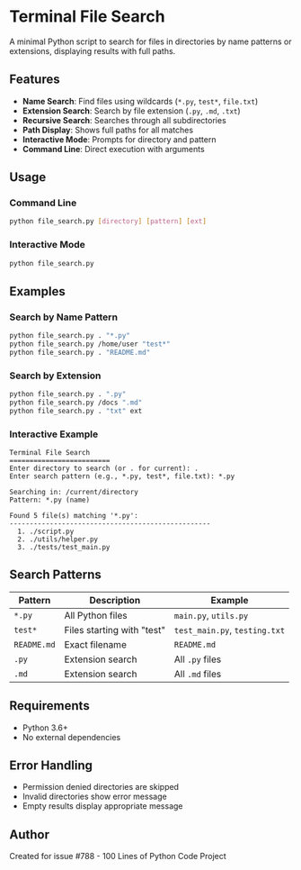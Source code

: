 # Terminal File Search

A minimal Python script to search for files in directories by name patterns or extensions, displaying results with full paths.

## Features

- **Name Search**: Find files using wildcards (`*.py`, `test*`, `file.txt`)
- **Extension Search**: Search by file extension (`.py`, `.md`, `.txt`)
- **Recursive Search**: Searches through all subdirectories
- **Path Display**: Shows full paths for all matches
- **Interactive Mode**: Prompts for directory and pattern
- **Command Line**: Direct execution with arguments

## Usage

### Command Line
```bash
python file_search.py [directory] [pattern] [ext]
```

### Interactive Mode
```bash
python file_search.py
```

## Examples

### Search by Name Pattern
```bash
python file_search.py . "*.py"
python file_search.py /home/user "test*"
python file_search.py . "README.md"
```

### Search by Extension
```bash
python file_search.py . ".py"
python file_search.py /docs ".md"
python file_search.py . "txt" ext
```

### Interactive Example
```
Terminal File Search
=========================
Enter directory to search (or . for current): .
Enter search pattern (e.g., *.py, test*, file.txt): *.py

Searching in: /current/directory
Pattern: *.py (name)

Found 5 file(s) matching '*.py':
--------------------------------------------------
  1. ./script.py
  2. ./utils/helper.py
  3. ./tests/test_main.py
```

## Search Patterns

| Pattern | Description | Example |
|---------|-------------|---------|
| `*.py` | All Python files | `main.py`, `utils.py` |
| `test*` | Files starting with "test" | `test_main.py`, `testing.txt` |
| `README.md` | Exact filename | `README.md` |
| `.py` | Extension search | All `.py` files |
| `.md` | Extension search | All `.md` files |

## Requirements

- Python 3.6+
- No external dependencies

## Error Handling

- Permission denied directories are skipped
- Invalid directories show error message
- Empty results display appropriate message

## Author

Created for issue #788 - 100 Lines of Python Code Project